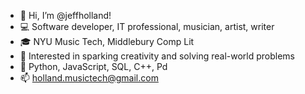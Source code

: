 - 👋 Hi, I’m @jeffholland!
- 💻 Software developer, IT professional, musician, artist, writer
- 🎓 NYU Music Tech, Middlebury Comp Lit
- 🎵 Interested in sparking creativity and solving real-world problems
- 🔡 Python, JavaScript, SQL, C++, Pd
- 📫 holland.musictech@gmail.com
